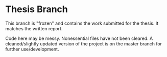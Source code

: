 # Thesis Branch

This branch is "frozen" and contains the work submitted for the thesis. It matches the written report.

Code here may be messy. Nonessential files have not been cleared. A cleaned/slightly updated version of the project is on the master branch for further use/development.
